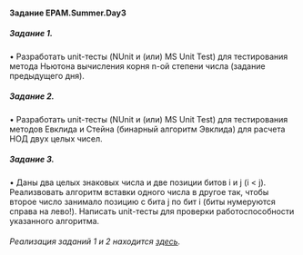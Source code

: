 #### Задание EPAM.Summer.Day3

##### Задание 1.
• Разработать unit-тесты (NUnit и (или) MS Unit Test) для тестирования метода Ньютона вычисления корня n-ой степени числа (задание предыдущего дня).
##### Задание 2.
• Разработать unit-тесты (NUnit и (или) MS Unit Test)  для тестирования методов Евклида и Стейна (бинарный алгоритм Эвклида) для расчета НОД двух целых чисел.
##### Задание 3.
• Даны два целых знаковых числа и две позиции битов i и j (i < j). Реализвовать алгоритм вставки одного числа в другое так, чтобы второе число занимало позицию с бита j по бит i (биты нумеруются справа на лево!). Написать unit-тесты для проверки работоспособности указанного алгоритма.
###### Реализация заданий 1 и 2 находится [здесь](https://github.com/ryzhykhdmitry/EPAM.Summer.Ryzhykh.Day2).
